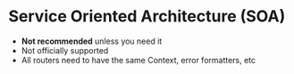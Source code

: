 # Service Oriented Architecture (SOA)

- **Not recommended** unless you need it
- Not officially supported
- All routers need to have the same Context, error formatters, etc

